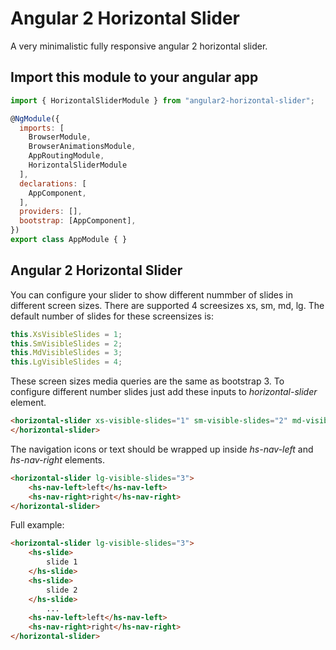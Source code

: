 
# Angular 2 Horizontal Slider

A very minimalistic fully responsive angular 2 horizontal slider.

## Import this module to your angular app

```js
import { HorizontalSliderModule } from "angular2-horizontal-slider";

@NgModule({
  imports: [
    BrowserModule,
    BrowserAnimationsModule,
    AppRoutingModule,
    HorizontalSliderModule
  ],
  declarations: [
    AppComponent,
  ],
  providers: [],
  bootstrap: [AppComponent],
})
export class AppModule { }
```

## Angular 2 Horizontal Slider

You can configure your slider to show different nummber of slides in different screen sizes. There are supported 4 screesizes xs, sm, md, lg. The default number of slides for these screensizes is:

```js
this.XsVisibleSlides = 1;
this.SmVisibleSlides = 2;
this.MdVisibleSlides = 3;
this.LgVisibleSlides = 4;
```

These screen sizes media queries are the same as bootstrap 3.
To configure different number slides just add these inputs to *horizontal-slider* element.

```html
<horizontal-slider xs-visible-slides="1" sm-visible-slides="2" md-visible-slides="3" lg-visible-slides="3">
</horizontal-slider>
```

The navigation icons or text should be wrapped up inside *hs-nav-left* and *hs-nav-right* elements.

```html
<horizontal-slider lg-visible-slides="3">
    <hs-nav-left>left</hs-nav-left>
    <hs-nav-right>right</hs-nav-right>
</horizontal-slider>
```

Full example:

```html
<horizontal-slider lg-visible-slides="3">
    <hs-slide>
        slide 1
    </hs-slide>
    <hs-slide>
        slide 2
    </hs-slide>
        ...
    <hs-nav-left>left</hs-nav-left>
    <hs-nav-right>right</hs-nav-right>
</horizontal-slider>
```